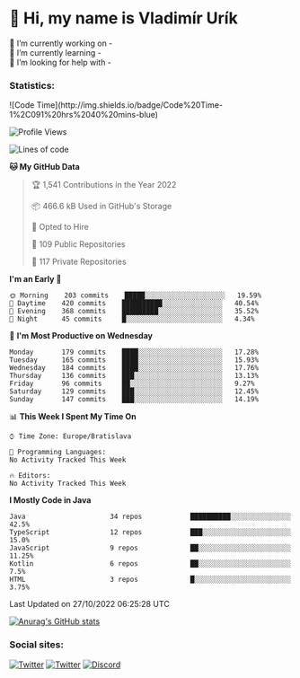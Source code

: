 <h1> 👋 Hi, my name is Vladimír Urík</h1>
<p>
 🔭 I’m currently working on -<br>
 🌱 I’m currently learning -<br>
 🤔 I’m looking for help with -<br>
</p>
<h3>Statistics:</h3>
<!--START_SECTION:waka-->
![Code Time](http://img.shields.io/badge/Code%20Time-1%2C091%20hrs%2040%20mins-blue)

![Profile Views](http://img.shields.io/badge/Profile%20Views-3-blue)

![Lines of code](https://img.shields.io/badge/From%20Hello%20World%20I%27ve%20Written-4%20Million%20lines%20of%20code-blue)

**🐱 My GitHub Data** 

> 🏆 1,541 Contributions in the Year 2022
 > 
> 📦 466.6 kB Used in GitHub's Storage 
 > 
> 💼 Opted to Hire
 > 
> 📜 109 Public Repositories 
 > 
> 🔑 117 Private Repositories  
 > 
**I'm an Early 🐤** 

```text
🌞 Morning    203 commits    █████░░░░░░░░░░░░░░░░░░░░   19.59% 
🌆 Daytime    420 commits    ██████████░░░░░░░░░░░░░░░   40.54% 
🌃 Evening    368 commits    █████████░░░░░░░░░░░░░░░░   35.52% 
🌙 Night      45 commits     █░░░░░░░░░░░░░░░░░░░░░░░░   4.34%

```
📅 **I'm Most Productive on Wednesday** 

```text
Monday       179 commits    ████░░░░░░░░░░░░░░░░░░░░░   17.28% 
Tuesday      165 commits    ████░░░░░░░░░░░░░░░░░░░░░   15.93% 
Wednesday    184 commits    ████░░░░░░░░░░░░░░░░░░░░░   17.76% 
Thursday     136 commits    ███░░░░░░░░░░░░░░░░░░░░░░   13.13% 
Friday       96 commits     ██░░░░░░░░░░░░░░░░░░░░░░░   9.27% 
Saturday     129 commits    ███░░░░░░░░░░░░░░░░░░░░░░   12.45% 
Sunday       147 commits    ███░░░░░░░░░░░░░░░░░░░░░░   14.19%

```


📊 **This Week I Spent My Time On** 

```text
⌚︎ Time Zone: Europe/Bratislava

💬 Programming Languages: 
No Activity Tracked This Week

🔥 Editors: 
No Activity Tracked This Week

```

**I Mostly Code in Java** 

```text
Java                     34 repos            ██████████░░░░░░░░░░░░░░░   42.5% 
TypeScript               12 repos            ███░░░░░░░░░░░░░░░░░░░░░░   15.0% 
JavaScript               9 repos             ██░░░░░░░░░░░░░░░░░░░░░░░   11.25% 
Kotlin                   6 repos             ██░░░░░░░░░░░░░░░░░░░░░░░   7.5% 
HTML                     3 repos             █░░░░░░░░░░░░░░░░░░░░░░░░   3.75%

```



 Last Updated on 27/10/2022 06:25:28 UTC
<!--END_SECTION:waka-->

[![Anurag's GitHub stats](https://github-readme-stats.vercel.app/api?username=vladimir-urik)](https://github.com/anuraghazra/github-readme-stats)

<h3>Social sites:</h3>
<p><a href="https://twitter.com/GGGEDR" target="_blank"><img alt="Twitter" src="https://img.shields.io/badge/twitter-%231DA1F2.svg?&style=for-the-badge&logo=twitter&logoColor=white" /></a> <a href="https://www.reddit.com/user/GGGEDR" target="_blank"><img alt="Twitter" src="https://img.shields.io/badge/reddit-%23FE6262.svg?&style=for-the-badge&logo=reddit&logoColor=white" /></a> <a href="https://discord.com/users/535708984959827978" target="_blank"><img alt="Discord" src="https://img.shields.io/badge/discord-%235865f2.svg?&style=for-the-badge&logo=discord&logoColor=white" />
</p>
